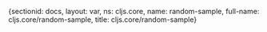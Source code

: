 {sectionid: docs, layout: var, ns: cljs.core, name: random-sample, full-name: cljs.core/random-sample,
  title: cljs.core/random-sample}
